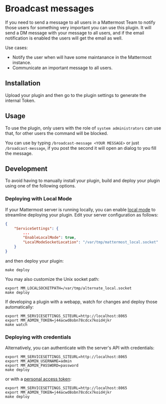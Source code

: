 # Broadcast messages

If you need to send a message to all users in a Mattermost Team to notify those users for something very important you can use this plugin.
It will send a DM message with your message to all users, and if the email notification is enabled the users will get the email as well.

Use cases:

- Notify the user when will have some maintanance in the Mattermost instance.
- Communicate an important message to all users.

## Installation

Upload your plugin and then go to the plugin settings to generate the internal Token.

## Usage

To use the plugin, only users with the role of `system administrators` can use that, for other users the command will be blocked.

You can use by typing `/broadcast-message <YOUR MESSAGE>` or just `/broadcast-message`, if you post the second it will open an dialog to you fill the message.

## Development

To avoid having to manually install your plugin, build and deploy your plugin using one of the following options.

### Deploying with Local Mode

If your Mattermost server is running locally, you can enable [local mode](https://docs.mattermost.com/administration/mmctl-cli-tool.html#local-mode) to streamline deploying your plugin. Edit your server configuration as follows:

```json
{
    "ServiceSettings": {
        ...
        "EnableLocalMode": true,
        "LocalModeSocketLocation": "/var/tmp/mattermost_local.socket"
    }
}
```

and then deploy your plugin:
```
make deploy
```

You may also customize the Unix socket path:
```
export MM_LOCALSOCKETPATH=/var/tmp/alternate_local.socket
make deploy
```

If developing a plugin with a webapp, watch for changes and deploy those automatically:
```
export MM_SERVICESETTINGS_SITEURL=http://localhost:8065
export MM_ADMIN_TOKEN=j44acwd8obn78cdcx7koid4jkr
make watch
```

### Deploying with credentials

Alternatively, you can authenticate with the server's API with credentials:
```
export MM_SERVICESETTINGS_SITEURL=http://localhost:8065
export MM_ADMIN_USERNAME=admin
export MM_ADMIN_PASSWORD=password
make deploy
```

or with a [personal access token](https://docs.mattermost.com/developer/personal-access-tokens.html):
```
export MM_SERVICESETTINGS_SITEURL=http://localhost:8065
export MM_ADMIN_TOKEN=j44acwd8obn78cdcx7koid4jkr
make deploy
```
